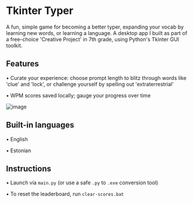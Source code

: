 # Tkinter Typer

A fun, simple game for becoming a better typer, expanding your vocab by learning new words, or learning a language. A desktop app I built as part of a free-choice 'Creative Project' in 7th grade, using Python's Tkinter GUI toolkit.

## Features
• Curate your experience: choose prompt length to blitz through words like 'clue' and 'lock', or challenge yourself by spelling out 'extraterrestrial'

• WPM scores saved locally; gauge your progress over time

![image](https://github.com/user-attachments/assets/258c7990-f18b-4523-abf2-9054279e8a22)

## Built-in languages
• English

• Estonian

## Instructions
• Launch via `main.py` (or use a safe `.py` to `.exe` conversion tool)

• To reset the leaderboard, run `clear-scores.bat`

